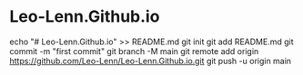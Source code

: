# Leo-Lenn.Github.io
echo "# Leo-Lenn.Github.io" >> README.md
git init
git add README.md
git commit -m "first commit"
git branch -M main
git remote add origin https://github.com/Leo-Lenn/Leo-Lenn.Github.io.git
git push -u origin main
